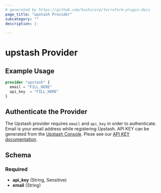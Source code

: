 ```yaml
---
# generated by https://github.com/hashicorp/terraform-plugin-docs
page_title: "upstash Provider"
subcategory: ""
description: |-
  
---
```


# upstash Provider



## Example Usage

```terraform
provider "upstash" {
  email = "FILL_HERE"
  api_key  = "FILL_HERE"
}
```

## Authenticate the Provider

The Upstash provider requires `email` and `api_key` in order to authenticate.
Email is your email address while registering Upstash.
API KEY can be generated from the [Upstash Console](https://console.upstash.com).
Plese see our [API KEY documentation](https://docs.upstash.com/howto/developerapi).

<!-- schema generated by tfplugindocs -->
## Schema

### Required

- **api_key** (String, Sensitive)
- **email** (String)
